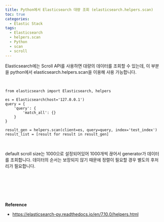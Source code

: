 ```yaml
---
title: Python에서 Elasticsearch 대량 조회 (elasticsearch.helpers.scan)
toc: true
categories:
  - Elastic Stack
tags:
  - Elasticsearch
  - helpers.scan
  - Python
  - scan
  - scroll
---
```


Elasticsearch에는 Scroll API를 사용하면 대량의 데이터를 조회할 수 있는데, 이 부분을 python에서 elasticsearch.helpers.scan을 이용해 사용 가능합니다.


 



```
from elasticsearch import Elasticsearch, helpers

es = Elasticsearch(host='127.0.0.1')
query = {
	'query': {
    	'match_all': {}
    }
}

result_gen = helpers.scan(client=es, query=query, index='test_index')
result_list = [result for result in result_gen]
```

 


default scroll size는 1000으로 설정되어있어 1000개씩 끊어서 generator가 데이터를 조회합니다. 데이터의 순서는 보장되지 않기 때문에 정렬이 필요할 경우 별도의 후처리가 필요합니다.


 


 


 


**Reference**


* <https://elasticsearch-py.readthedocs.io/en/7.10.0/helpers.html>
